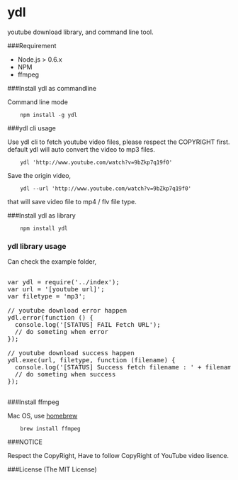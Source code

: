 ydl
===

youtube download library, and command line tool.

###Requirement

 * Node.js > 0.6.x
 * NPM
 * ffmpeg

###Install ydl as commandline

Command line mode

        npm install -g ydl

###ydl cli usage

Use ydl cli to fetch youtube video files, please respect the COPYRIGHT first.
default ydl will auto convert the video to mp3 files.

        ydl 'http://www.youtube.com/watch?v=9bZkp7q19f0'

Save the origin video,

        ydl --url 'http://www.youtube.com/watch?v=9bZkp7q19f0'

that will save video file to mp4 / flv file type.

###Install ydl as library

        npm install ydl

### ydl library usage

Can check the example folder,
<pre>

var ydl = require('../index');
var url = '[youtube url]';
var filetype = 'mp3';

// youtube download error happen
ydl.error(function () {
  console.log('[STATUS] FAIL Fetch URL');
  // do someting when error
});

// youtube download success happen
ydl.exec(url, filetype, function (filename) {
  console.log('[STATUS] Success fetch filename : ' + filename);
  // do someting when success
});

</pre>

###Install ffmpeg

Mac OS, use [homebrew](http://mxcl.github.com/homebrew/)

        brew install ffmpeg

###NOTICE

Respect the CopyRight, Have to follow CopyRight of YouTube video lisence.

###License
(The MIT License)
